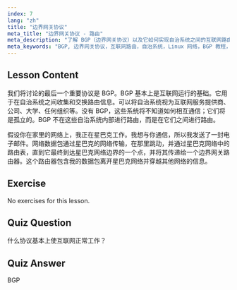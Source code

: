 ```yaml
---
index: 7
lang: "zh"
title: "边界网关协议"
meta_title: "边界网关协议 - 路由"
meta_description: "了解 BGP（边界网关协议）以及它如何实现自治系统之间的互联网路由。理解 BGP 基础知识，适合初学者。"
meta_keywords: "BGP, 边界网关协议，互联网路由，自治系统，Linux 网络，BGP 教程，网络协议，初学者指南"
---
```


## Lesson Content

我们将讨论的最后一个重要协议是 BGP。BGP 基本上是互联网运行的基础。它用于在自治系统之间收集和交换路由信息。可以将自治系统视为互联网服务提供商、公司、大学、任何组织等。没有 BGP，这些系统将不知道如何相互通信；它们将是孤立的。BGP 不在这些自治系统内部进行路由，而是在它们之间进行路由。

假设你在家里的网络上，我正在星巴克工作。我想与你通信，所以我发送了一封电子邮件。网络数据包通过星巴克的网络传输，在那里跳动，并通过星巴克网络中的路由表，直到它最终到达星巴克网络边界的一个点，并将其传递给一个边界网关路由器。这个路由器包含我的数据包离开星巴克网络并穿越其他网络的信息。

## Exercise

No exercises for this lesson.

## Quiz Question

什么协议基本上使互联网正常工作？

## Quiz Answer

BGP
